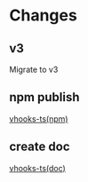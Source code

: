 # Changes

## v3

Migrate to v3

## npm publish

[vhooks-ts(npm)](https://www.npmjs.com/package/vhooks-ts)

## create doc

[vhooks-ts(doc)](https://lhfr.github.io/vhooks-ts/)
